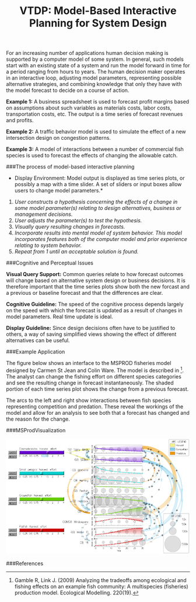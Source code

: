 ﻿---
layout: post
title: "VTDP: Model-Based Interactive Planning for System Design"
---

For an increasing number of applications human decision making is supported by a computer model of some system. In general, such models start with an existing state of a system and run the model forward in time for a period ranging from hours to years. The human decision maker operates in an interactive loop, adjusting model parameters, representing possible alternative strategies, and combining knowledge that only they have with the model forecast to decide on a course of action.

**Example 1:** A business spreadsheet is used to forecast profit margins based on assumptions about such variables as materials costs, labor costs, transportation costs, etc.  The output is a time series of forecast revenues and profits.

**Example 2:** A traffic behavior model is used to simulate the effect of a new intersection design on congestion patterns.

**Example 3:** A model of interactions between a number of commercial fish species is used to forecast the effects of changing the allowable catch.

 

###The process of model-based interactive planning

* Display Environment: Model output is displayed as time series plots, or possibly a map with a time slider. 
A set of sliders or input boxes allow users to change model parameters.*

1. *User constructs a hypothesis concerning the effects of a change in some model parameter(s) relating to design alternatives, business or management decisions.*
2. *User adjusts the parameter(s) to test the hypothesis.*
3. *Visually query resulting changes in forecasts.*
4. *Incorporate results into mental model of system behavior. This model incorporates features both of the computer model and prior experience relating to system behavior.*
5. *Repeat from 1 until an acceptable solution is found.*


###Cognitive and Perceptual Issues

**Visual Query Support:** Common queries relate to how forecast outcomes will change based on alternative system design or business decisions. It is therefore important that the time series plots show both the new forcast and a previous or baseline forecast and that the differences are clear.

**Cognitive Guideline:** The speed of the cognitive process depends largely on the speed with which the forecast is updated as a result of changes in model parameters.  Real time update is ideal.

**Display Guideline:** Since design decisions often have to be justified to others, a way of saving simplified views showing the effect of different alternatives can be useful.

###Example Application

The figure below shows an interface to the MSPROD fisheries model designed by Carmen St Jean and Colin Ware. The model is described in [^1].  The analyst can change the fishing effort on different species categories and see the resulting change in forecast instantaneously. The shaded portion of each time series plot shows the change from a previous forecast.

The arcs to the left and right show interactions between fish species representing competition and predation. These reveal the workings of the model and allow for an analysis to see both that a forecast has changed and the reason for the change.


###MSProdVisualization

![Fisheries model visualization](/images/MSProdVis.png)

###References

[^1]: Gamble R, Link J. (2009) Analyzing the tradeoffs among ecological and fishing effects on an example fish community: A multispecies (fisheries) production model. Ecological Modelling. 220(19).

 

 

 	 	 